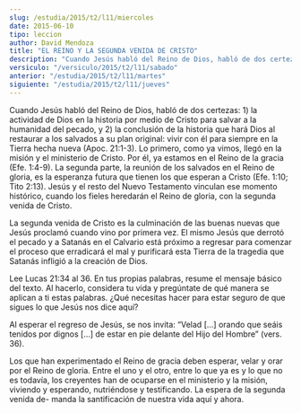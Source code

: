 ```yaml
---
slug: /estudia/2015/t2/l11/miercoles
date: 2015-06-10
tipo: leccion
author: David Mendoza
title: "EL REINO Y LA SEGUNDA VENIDA DE CRISTO"
description: "Cuando Jesús habló del Reino de Dios, habló de dos certezas: 1) la actividad de Dios en la historia por medio de Cristo para salvar a la humanidad del pecado, y 2) la conclusión de la historia que hará Dios al restaurar a los salvados a su plan original: vivir con él para siempre en la Tierra hecha nueva"
versiculo: "/versiculo/2015/t2/l11/sabado"
anterior: "/estudia/2015/t2/l11/martes"
siguiente: "/estudia/2015/t2/l11/jueves"
---
```


Cuando Jesús habló del Reino de Dios, habló de dos certezas: 1) la actividad de Dios en la historia por medio de Cristo para salvar a la humanidad del pecado, y 2) la conclusión de la historia que hará Dios al restaurar a los salvados a su plan original: vivir con él para siempre en la Tierra hecha nueva (Apoc. 21:1-3). Lo primero, como ya vimos, llegó en la misión y el ministerio de Cristo. Por él, ya estamos en el Reino de la gracia (Efe. 1:4-9). La segunda parte, la reunión de los salvados en el Reino de gloria, es la esperanza futura que tienen los que esperan a Cristo (Efe. 1:10; Tito 2:13). Jesús y el resto del Nuevo Testamento vinculan ese momento histórico, cuando los fieles heredarán el Reino de gloria, con la segunda venida de Cristo.

La segunda venida de Cristo es la culminación de las buenas nuevas que Jesús proclamó cuando vino por primera vez. El mismo Jesús que derrotó el pecado y a Satanás en el Calvario está próximo a regresar para comenzar el proceso que erradicará el mal y purificará esta Tierra de la tragedia que Satanás infligió a la creación de Dios.

Lee Lucas 21:34 al 36. En tus propias palabras, resume el mensaje básico del texto. Al hacerlo, considera tu vida y pregúntate de qué manera se aplican a ti estas palabras. ¿Qué necesitas hacer para estar seguro de que sigues lo que Jesús nos dice aquí?

Al esperar el regreso de Jesús, se nos invita: “Velad [...] orando que seáis tenidos por dignos [...] de estar en pie delante del Hijo del Hombre” (vers. 36).

Los que han experimentado el Reino de gracia deben esperar, velar y orar por el Reino de gloria. Entre el uno y el otro, entre lo que ya es y lo que no es todavía, los creyentes han de ocuparse en el ministerio y la misión, viviendo y esperando, nutriéndose y testificando. La espera de la segunda venida de- manda la santificación de nuestra vida aquí y ahora.
